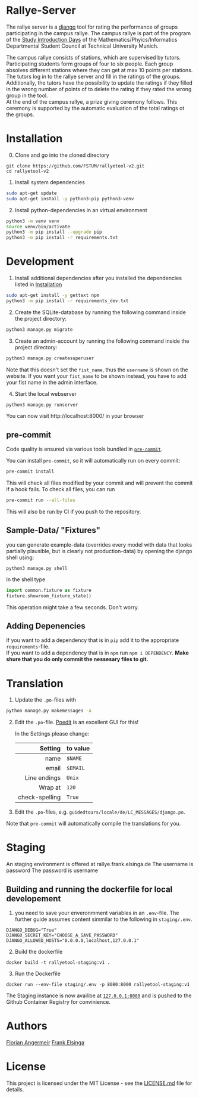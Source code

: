 # Rallye-Server

The rallye server is a [django](https://www.djangoproject.com) tool for rating the performance of groups participating in the campus rallye. The campus rallye is part of the program of the [Study Introduction Days](https://mpi.fs.tum.de/en/entering-tum/set/) of the Mathematics/Phyics/Informatics Departmental Student Council at Technical University Munich. <br>

The campus rallye consists of stations, which are supervised by tutors.
Participating students form groups of four to six people. Each group absolves different stations where they can get at max 10 points per stations. The tutors log in to the rallye server and fill in the ratings of the groups.
Additionally, the tutors have the possibility to update the ratings if they filled in the wrong number of points of to delete the rating if they rated the wrong group in the tool. <br>
At the end of the campus rallye, a prize giving ceremony follows. This ceremony is supported by the automatic evaluation of the total ratings ot the groups.

# Installation

0. Clone and go into the cloned directory

```
git clone https://github.com/FSTUM/rallyetool-v2.git
cd rallyetool-v2
```

1. Install system dependencies

```bash
sudo apt-get update
sudo apt-get install -y python3-pip python3-venv
```

2. Install python-dependencies in an virtual environment

```bash
python3 -m venv venv
source venv/bin/activate
python3 -m pip install --upgrade pip
python3 -m pip install -r requirements.txt
```

# Development

1. Install additional dependencies after you installed the dependencies listed in [Installation](#installation)

```bash
sudo apt-get install -y gettext npm
python3 -m pip install -r requirements_dev.txt
```

2. Create the SQLite-database by running the following command inside the project directory:

```bash
python3 manage.py migrate
```

3. Create an admin-account by running the following command inside the project directory:

```bash
python3 manage.py createsuperuser
```

Note that this doesn't set the `fist_name`, thus the `username` is shown on the website. If you want your `fist_name` to
be shown instead, you have to add your fist name in the admin interface.

4. Start the local webserver

```bash
python3 manage.py runserver
```

You can now visit http://localhost:8000/ in your browser

## pre-commit

Code quality is ensured via various tools bundled in [`pre-commit`](https://github.com/pre-commit/pre-commit/).

You can install `pre-commit`, so it will automatically run on every commit:

```bash
pre-commit install
```

This will check all files modified by your commit and will prevent the commit if a hook fails. To check all files, you
can run

```bash
pre-commit run --all-files
```

This will also be run by CI if you push to the repository.

## Sample-Data/ "Fixtures"

you can generate example-data (overrides every model with data that looks partially plausible, but is clearly not
production-data)
by opening the django shell using:

```shell
python3 manage.py shell
```

In the shell type

```python
import common.fixture as fixture
fixture.showroom_fixture_state()
```

This operation might take a few seconds. Don't worry.

## Adding Depenencies

If you want to add a dependency that is in `pip` add it to the appropriate `requirements`-file.  
If you want to add a dependency that is in `npm` run `npm i DEPENDENCY`. **Make shure that you do only commit the
nessesary files to git.**

# Translation

1. Update the `.po`-files with

```bash
python manage.py makemessages -a
```

2. Edit the `.po`-file. [Poedit](https://poedit.net) is an excellent GUI for this!

    In the Settings please change:

    |        Setting | to value |
    | -------------: | -------- |
    |           name | `$NAME`  |
    |          email | `$EMAIL` |
    |   Line endings | `Unix`   |
    |        Wrap at | `120`    |
    | check-spelling | `True`   |

3. Edit the `.po`-files, e.g. `guidedtours/locale/de/LC_MESSAGES/django.po`.

Note that `pre-commit` will automatically compile the translations for you.

# Staging

An staging environment is offered at rallye.frank.elsinga.de
The username is password
The password is username

## Building and running the dockerfile for local developement

1. you need to save your enveronmment variables in an `.env`-file.
   The further guide assumes content simmilar to the following in `staging/.env`.

```
DJANGO_DEBUG="True"
DJANGO_SECRET_KEY="CHOOSE_A_SAVE_PASSWORD"
DJANGO_ALLOWED_HOSTS="0.0.0.0,localhost,127.0.0.1"
```

2. Build the dockerfile

```
docker build -t rallyetool-staging:v1 .
```

3. Run the Dockerfile

```
docker run --env-file staging/.env -p 8080:8000 rallyetool-staging:v1
```

The Staging instance is now availibe at [`127.0.0.1:8080`](http://127.0.0.1:8080/) and is pushed to the Github Container Registry for convinience.

# Authors

[Florian Angermeir](angermeir.me)
[Frank Elsinga](frank.elsinga.de)

# License

This project is licensed under the MIT License - see the [LICENSE.md](LICENSE.md) file for details.
